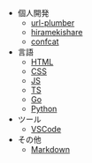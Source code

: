 - 個人開発
  - [url-plumber](#None)
  - [hiramekishare](#None)
  - [confcat](#None)
- 言語
  - [HTML](#None)
  - [CSS](#None)
  - [JS](#None)
  - [TS](#None)
  - [Go](#None)
  - [Python](https://good-yuuta.hatenablog.com/entry/2022/08/04/023422?_ga=2.121778827.1259619272.1659535935-1524494941.1630950902)
- ツール
  - [VSCode](https://good-yuuta.hatenablog.com/entry/2022/08/04/012415?_ga=2.100865281.1259619272.1659535935-1524494941.1630950902)
- その他
  - [Markdown](https://good-yuuta.hatenablog.com/entry/2022/08/04/014414?_ga=2.167326142.1259619272.1659535935-1524494941.1630950902)